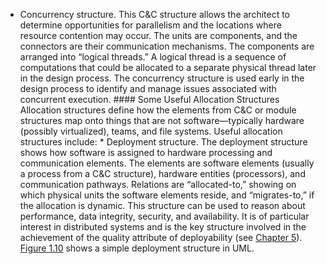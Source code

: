 *  Concurrency structure. This C&C structure allows the architect to determine opportunities for parallelism and the locations where resource contention may occur. The units are components, and the connectors are their communication mechanisms. The components are arranged into “logical threads.” A logical thread is a sequence of computations that could be allocated to a separate physical thread later in the design process. The concurrency structure is used early in the design process to identify and manage issues associated with concurrent execution. #### Some Useful Allocation Structures Allocation structures define how the elements from C&C or module structures map onto things that are not software—typically hardware (possibly virtualized), teams, and file systems. Useful allocation structures include: *  Deployment structure. The deployment structure shows how software is assigned to hardware processing and communication elements. The elements are software elements (usually a process from a C&C structure), hardware entities (processors), and communication pathways. Relations are “allocated-to,” showing on which physical units the software elements reside, and “migrates-to,” if the allocation is dynamic. This structure can be used to reason about performance, data integrity, security, and availability. It is of particular interest in distributed systems and is the key structure involved in the achievement of the quality attribute of deployability (see [Chapter 5](ch05.xhtml#ch05)). [Figure 1.10](ch01.xhtml#ch01fig10) shows a simple deployment structure in UML.